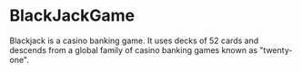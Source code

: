 # BlackJackGame
Blackjack is a casino banking game. It uses decks of 52 cards and descends from a global family of casino banking games known as "twenty-one".
